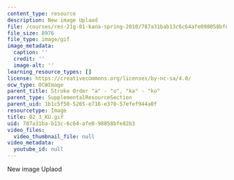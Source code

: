 ```yaml
---
content_type: resource
description: New image Uplaod
file: /courses/res-21g-01-kana-spring-2010/787a31bab13c6c64afe098058bfe82b3_02_3_KU.gif
file_size: 8976
file_type: image/gif
image_metadata:
  caption: ''
  credit: ''
  image-alt: ''
learning_resource_types: []
license: https://creativecommons.org/licenses/by-nc-sa/4.0/
ocw_type: OCWImage
parent_title: Stroke Order "a" - "o", "ka" - "ko"
parent_type: SupplementalResourceSection
parent_uid: 1b1c5f50-5265-e716-e378-57efef944a0f
resourcetype: Image
title: 02_3_KU.gif
uid: 787a31ba-b13c-6c64-afe0-98058bfe82b3
video_files:
  video_thumbnail_file: null
video_metadata:
  youtube_id: null
---
```

New image Uplaod